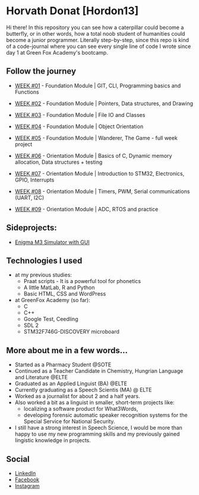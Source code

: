 # Horvath Donat [Hordon13]

Hi there! In this repository you can see how a caterpillar could become a butterfly, or in other words, how a total noob student of humanities could become a junior programmer. Literally step-by-step, since this repo is kind of a code-journal where you can see every single line of code I wrote since day 1 at Green Fox Academy's bootcamp.

## Follow the journey

* [WEEK #01](https://github.com/green-fox-academy/Hordon13/tree/master/week-01) - Foundation Module | GIT, CLI, Programming basics and Functions
* [WEEK #02](https://github.com/green-fox-academy/Hordon13/tree/master/week-02) - Foundation Module | Pointers, Data structures, and Drawing
* [WEEK #03](https://github.com/green-fox-academy/Hordon13/tree/master/week-03) - Foundation Module | File IO and Classes
* [WEEK #04](https://github.com/green-fox-academy/Hordon13/tree/master/week-04) - Foundation Module | Object Orientation
* [WEEK #05](https://github.com/Hordon13/wanderer-cpp) - Foundation Module | Wanderer, The Game - full week project

* [WEEK #06](https://github.com/green-fox-academy/Hordon13/tree/master/week-06) - Orientation Module | Basics of C, Dynamic memory allocation, Data structures + testing
* [WEEK #07](https://github.com/green-fox-academy/Hordon13/tree/master/week-07) - Orientation Module | Introduction to STM32, Electronics, GPIO, Interrupts
* [WEEK #08](https://github.com/green-fox-academy/Hordon13/tree/master/week-08) - Orientation Module | Timers, PWM, Serial communications (UART, I2C)
* [WEEK #09](https://github.com/green-fox-academy/Hordon13/tree/master/week-09) - Orientation Module | ADC, RTOS and practice

## Sideprojects:

* [Enigma M3 Simulator with GUI](https://github.com/Hordon13/EnigmaM3)


## Technologies I used

* at my previous studies:
	* Praat scripts - It is a powerful tool for phonetics
	* A little MatLab, R and Python
	* Basic HTML, CSS and WordPress
* at GreenFox Academy (so far):
	* C
	* C++
	* Google Test, Ceedling
	* SDL 2
	* STM32F746G-DISCOVERY microboard

## More about me in a few words...

* Started as a Pharmacy Student @SOTE
* Continued as a Teacher Candidate in Chemistry, Hungrian Language and Literature @ELTE
* Graduated as an Applied Linguist (BA) @ELTE
* Currently graduating as a Speech Scientis (MA) @ ELTE
* Worked as a journalist for about 2 and a half years.
* Also worked a bit as a linguist in smaller, short-term projects like:
	* localizing a software product for What3Words,
	* developing forensic automatic speaker recognition systems for the Special Service for National Security.
* I still have a strong interest in Speech Science, I would be more than happy to use my new programming skills and my previously gained lingistic knowledge in projects.

## Social

* [LinkedIn](https://www.linkedin.com/in/hordon/)
* [Facebook](https://www.facebook.com/hordonthedon)
* [Instagram](https://www.instagram.com/horvthdo_not/)